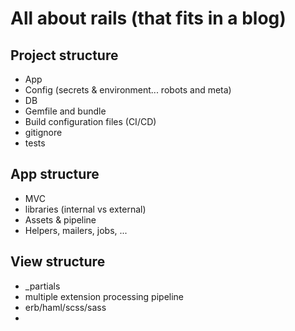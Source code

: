 #    All about rails (that fits in a blog)

## Project structure
- App
- Config (secrets & environment... robots and meta)
- DB
- Gemfile and bundle
- Build configuration files (CI/CD)
- gitignore
- tests

## App structure
- MVC
- libraries (internal vs external)
- Assets & pipeline
- Helpers, mailers, jobs, ...

## View structure
- _partials
-   multiple extension processing pipeline
- erb/haml/scss/sass
- 
